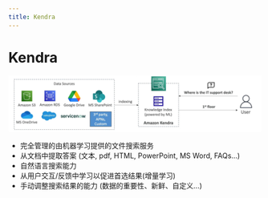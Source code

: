 ```yaml
---
title: Kendra
---
```


# Kendra

![Kendra](./Kendra.png)

- 完全管理的由机器学习提供的文件搜索服务
- 从文档中提取答案 (文本, pdf, HTML, PowerPoint, MS Word, FAQs...)
- 自然语言搜索能力
- 从用户交互/反馈中学习以促进首选结果(增量学习)
- 手动调整搜索结果的能力 (数据的重要性、新鲜、自定义...)
